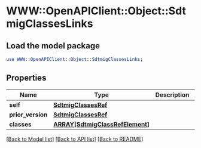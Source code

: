 # WWW::OpenAPIClient::Object::SdtmigClassesLinks

## Load the model package
```perl
use WWW::OpenAPIClient::Object::SdtmigClassesLinks;
```

## Properties
Name | Type | Description | Notes
------------ | ------------- | ------------- | -------------
**self** | [**SdtmigClassesRef**](SdtmigClassesRef.md) |  | [optional] 
**prior_version** | [**SdtmigClassesRef**](SdtmigClassesRef.md) |  | [optional] 
**classes** | [**ARRAY[SdtmigClassRefElement]**](SdtmigClassRefElement.md) |  | [optional] 

[[Back to Model list]](../README.md#documentation-for-models) [[Back to API list]](../README.md#documentation-for-api-endpoints) [[Back to README]](../README.md)


